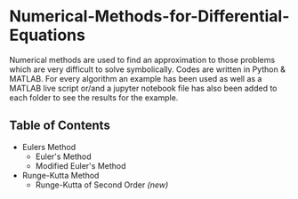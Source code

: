 # Numerical-Methods-for-Differential-Equations
Numerical methods are used to find an approximation to those problems which are very difficult to solve symbolically. Codes are written in Python & MATLAB. For every
algorithm an example has been used as well as a MATLAB live script or/and a jupyter notebook file has also been added to each folder to see the results for the example.

## Table of Contents
- Eulers Method
    - Euler's Method
    - Modified Euler's Method
- Runge-Kutta Method
    - Runge-Kutta of Second Order *(new)*
